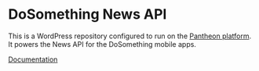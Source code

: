 # DoSomething News API

This is a WordPress repository configured to run on the [Pantheon platform](https://www.getpantheon.com).  It powers the News API for the DoSomething mobile apps.

[Documentation](https://github.com/DoSomething/LetsDoThis-News/wiki)
